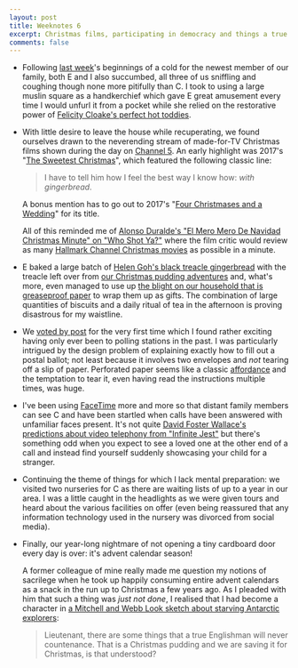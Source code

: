 ```yaml
---
layout: post
title: Weeknotes 6
excerpt: Christmas films, participating in democracy and things a true Englishman will never countenance.
comments: false
---
```

*   Following [last week](/2019/12/01/weeknotes-5/)'s beginnings of a cold for the newest member of our family, both E and I also succumbed, all three of us sniffling and coughing though none more pitifully than C. I took to using a large muslin square as a handkerchief which gave E great amusement every time I would unfurl it from a pocket while she relied on the restorative power of [Felicity Cloake's perfect hot toddies](https://www.theguardian.com/lifeandstyle/wordofmouth/2013/jan/02/how-to-make-the-perfect-hot-toddy).

*   With little desire to leave the house while recuperating, we found ourselves drawn to the neverending stream of made-for-TV Christmas films shown during the day on [Channel 5](https://www.channel5.com). An early highlight was 2017's "[The Sweetest Christmas](https://www.imdb.com/title/tt7030432/)", which featured the following classic line:

    > I have to tell him how I feel the best way I know how: _with gingerbread_.

    A bonus mention has to go out to 2017's "[Four Christmases and a Wedding](https://www.imdb.com/title/tt7642558/)" for its title.

    All of this reminded me of [Alonso Duralde's "El Mero Mero De Navidad Christmas Minute" on "Who Shot Ya?"](https://maximumfun.org/episodes/who-shot-ya/who-shot-ya-episode-68-christmas-extravaganza-love-actually-white-elephant-and-dan/) where the film critic would review as many [Hallmark Channel Christmas movies](https://www.hallmarkchannel.com/christmas) as possible in a minute.

*   E baked a large batch of [Helen Goh's black treacle gingerbread](https://www.theguardian.com/food/2019/nov/30/sweet-christmas-gift-recipes-helen-goh-hazelnut-brittle-rugelach-truffles-gingerbread) with the treacle left over from [our Christmas pudding adventures](/2019/11/24/weeknotes-4/) and, what's more, even managed to use up [the blight on our household that is greaseproof paper](/2019/11/10/weeknotes-2/) to wrap them up as gifts. The combination of large quantities of biscuits and a daily ritual of tea in the afternoon is proving disastrous for my waistline.

*   We [voted by post](https://www.gov.uk/government/publications/apply-for-a-postal-vote) for the very first time which I found rather exciting having only ever been to polling stations in the past. I was particularly intrigued by the design problem of explaining exactly how to fill out a postal ballot; not least because it involves two envelopes and _not_ tearing off a slip of paper. Perforated paper seems like a classic [affordance](https://en.wikipedia.org/wiki/Affordance#As_perceived_action_possibilities) and the temptation to tear it, even having read the instructions multiple times, was huge.

*   I've been using [FaceTime](https://support.apple.com/en-us/HT204380) more and more so that distant family members can see C and have been startled when calls have been answered with unfamiliar faces present. It's not quite [David Foster Wallace's predictions about video telephony from "Infinite Jest"](https://kottke.org/10/06/david-foster-wallace-on-iphone-4s-facetime) but there's something odd when you expect to see a loved one at the other end of a call and instead find yourself suddenly showcasing your child for a stranger.

*   Continuing the theme of things for which I lack mental preparation: we visited two nurseries for C as there are waiting lists of up to a year in our area. I was a little caught in the headlights as we were given tours and heard about the various facilities on offer (even being reassured that any information technology used in the nursery was divorced from social media).

*   Finally, our year-long nightmare of not opening a tiny cardboard door every day is over: it's advent calendar season!

    A former colleague of mine really made me question my notions of sacrilege when he took up happily consuming entire advent calendars as a snack in the run up to Christmas a few years ago. As I pleaded with him that such a thing was _just not done_, I realised that I had become a character in [a Mitchell and Webb Look sketch about starving Antarctic explorers](https://youtu.be/7lpN-3-SaHs):

    > Lieutenant, there are some things that a true Englishman will never countenance. That is a Christmas pudding and we are saving it for Christmas, is that understood?
